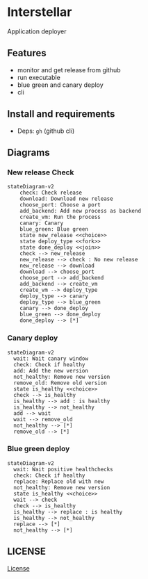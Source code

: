# Interstellar

Application deployer

## Features

- monitor and get release from github
- run executable
- blue green and canary deploy
- cli

## Install and requirements

- Deps: `gh` (github cli)

## Diagrams

### New release Check

```mermaid
stateDiagram-v2
    check: Check release
    download: Download new release
    choose_port: Choose a port
    add_backend: Add new process as backend
    create_vm: Run the process
    canary: Canary
    blue_green: Blue green
    state new_release <<choice>>
    state deploy_type <<fork>>
    state done_deploy <<join>>
    check --> new_release
    new_release --> check : No new release
    new_release --> download
    download --> choose_port
    choose_port --> add_backend 
    add_backend --> create_vm
    create_vm --> deploy_type
    deploy_type --> canary
    deploy_type --> blue_green
    canary --> done_deploy
    blue_green --> done_deploy
    done_deploy --> [*]
```

### Canary deploy

```mermaid
stateDiagram-v2
  wait: Wait canary window
  check: Check if healthy
  add: Add the new version
  not_healthy: Remove new version
  remove_old: Remove old version
  state is_healthy <<choice>>
  check --> is_healthy
  is_healthy --> add : is healthy
  is_healthy --> not_healthy
  add --> wait
  wait --> remove_old
  not_healthy --> [*]
  remove_old --> [*]
```

### Blue green deploy

```mermaid
stateDiagram-v2
  wait: Wait positive healthchecks
  check: Check if healthy
  replace: Replace old with new
  not_healthy: Remove new version
  state is_healthy <<choice>>
  wait --> check
  check --> is_healthy
  is_healthy --> replace : is healthy
  is_healthy --> not_healthy
  replace --> [*]
  not_healthy --> [*]
```

## LICENSE

[License](LICENSE)
